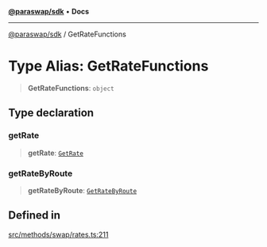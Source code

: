 [**@paraswap/sdk**](../README.md) • **Docs**

***

[@paraswap/sdk](../globals.md) / GetRateFunctions

# Type Alias: GetRateFunctions

> **GetRateFunctions**: `object`

## Type declaration

### getRate

> **getRate**: [`GetRate`](../-internal-/type-aliases/GetRate.md)

### getRateByRoute

> **getRateByRoute**: [`GetRateByRoute`](../-internal-/type-aliases/GetRateByRoute.md)

## Defined in

[src/methods/swap/rates.ts:211](https://github.com/paraswap/paraswap-sdk/blob/master/src/methods/swap/rates.ts#L211)
